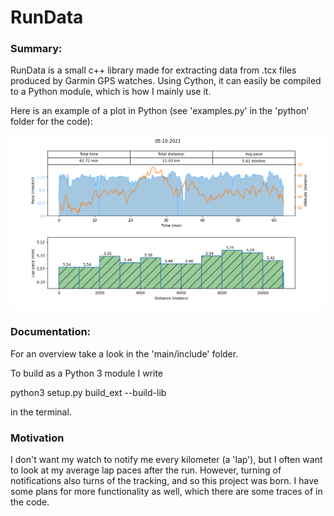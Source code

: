# RunData

### Summary:

RunData is a small c++ library made for extracting data from .tcx files produced by Garmin GPS watches. Using Cython, it can easily be compiled to a Python module, which is how I mainly use it. 

Here is an example of a plot in Python (see 'examples.py' in the 'python' folder for the code):

![bilde](test.png)


### Documentation:

For an overview take a look in the 'main/include' folder. 

To build as a Python 3 module I write

python3 setup.py build_ext --build-lib <build-directory>

in the terminal.

### Motivation

I don't want my watch to notify me every kilometer (a 'lap'), but I often want to look at my average lap paces after the run. However, turning of notifications also turns of the tracking, and so this project was born. I have some plans for more functionality as well, which there are some traces of in the code.








